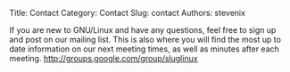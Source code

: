 Title: Contact
Category: Contact
Slug: contact
Authors: stevenix

If you are new to GNU/Linux and have any questions, feel free to sign up and
post on our mailing list. This is also where you will find the most up to date
information on our next meeting times, as well as minutes after each meeting.
http://groups.google.com/group/sluglinux
